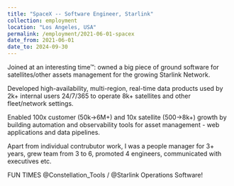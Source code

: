 ```yaml
---
title: "SpaceX -- Software Engineer, Starlink"
collection: employment
location: "Los Angeles, USA"
permalink: /employment/2021-06-01-spacex
date_from: 2021-06-01
date_to: 2024-09-30
---
```

Joined at an interesting time™: owned a big piece of ground software for satellites/other assets management for the growing Starlink Network.

Developed high-availability, multi-region, real-time data products used by 2k+ internal users 24/7/365 to operate 8k+ satellites and other fleet/network settings. 

Enabled 100x customer (50k→6M+) and 10x satellite (500→8k+) growth by building automation and observability tools for asset management - web applications and data pipelines.

Apart from individual contrubutor work, I was a people manager for 3+ years, grew team from 3 to 6, promoted 4 engineers, communicated with executives etc.

FUN TIMES @Constellation_Tools / @Starlink Operations Software! 

